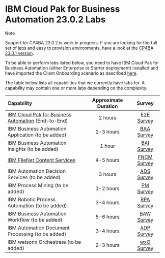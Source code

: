 # IBM Cloud Pak for Business Automation 23.0.2 Labs

> [!NOTE]
>
> Support for CP4BA 23.0.2 is work in progress. If you are looking for the full set of labs and easy to provision environments, have a look at the [CP4BA 23.0.1 version](../23.0.1/README.md).

To be able to perform labs listed below, you need to have IBM Cloud Pak for Business Automation (either Enterprise or Starter deployment) installed and have imported the Client Onboarding scenario as described [here](https://github.com/IBM/cp4ba-client-onboarding-scenario/blob/main/23.0.2).

The table below lists all capabilities that we currently have labs for. A capability may contain one or more labs depending on the complexity.

| Capability                                                   | Approximate Duration | Survey |
| :----------------------------------------------------------- | :------------------: | :-----: |
| [IBM Cloud Pak for Business Automation](IBM%20Cloud%20Pak%20for%20Business%20Automation%20(End-to-End)) (End-to-End) |       2 hours        | [E2E Survey](https://www.surveymonkey.com/r/cp4ba-tech-jam-e2e) |
| IBM Business Automation Application (to be added) |      2-3 hours       | [BAA Survey](https://www.surveymonkey.com/r/cp4ba-tech-jam-baa) |
| IBM Business Automation Insights (to be added) |        1 hour        | [BAI Survey](https://www.surveymonkey.com/r/cp4ba-tech-jam-bai) |
| [IBM FileNet Content Services](Content/Readme.md)        |      4-5 hours       | [FNCM Survey](https://www.surveymonkey.com/r/cp4ba-tech-jam-fncm) |
| IBM Automation Decision Services (to be added)  |       3 hours        | [ADS Survey](https://www.surveymonkey.com/r/cp4ba-tech-jam-ads) |
| IBM Process Mining (to be added)         |      1-2 hours       | [PM Survey](https://www.surveymonkey.com/r/cp4ba-tech-jam-pm) |
| IBM Robotic Process Automation (to be added) |      3-4 hours       | [RPA Survey](https://www.surveymonkey.com/r/cp4ba-tech-jam-rpa) |
| IBM Business Automation Workflow (to be added)   |      5-6 hours       | [BAW Survey](https://www.surveymonkey.com/r/cp4ba-tech-jam-baw) |
| IBM Automation Document Processing (to be added) |      3-4 hours       | [ADP Survey](https://www.surveymonkey.com/r/cp4ba-tech-jam-adp) |
| IBM watsonx Orchestrate (to be added) | 2-3 hours             | [wxO Survey](https://www.surveymonkey.com/r/cp4ba-tech-jam-wxO) |

